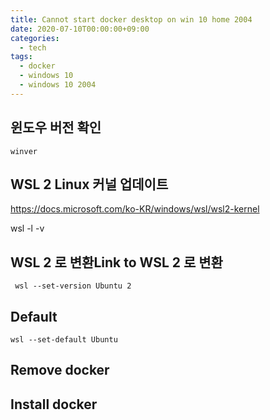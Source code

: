 ```yaml
---
title: Cannot start docker desktop on win 10 home 2004
date: 2020-07-10T00:00:00+09:00
categories:
  - tech
tags:
  - docker
  - windows 10
  - windows 10 2004  
---
```


## 윈도우 버전 확인

    winver


## WSL 2 Linux 커널 업데이트

https://docs.microsoft.com/ko-KR/windows/wsl/wsl2-kernel

wsl -l -v

## WSL 2 로 변환Link to WSL 2 로 변환

     wsl --set-version Ubuntu 2


## Default 

    wsl --set-default Ubuntu

## Remove docker

## Install docker
